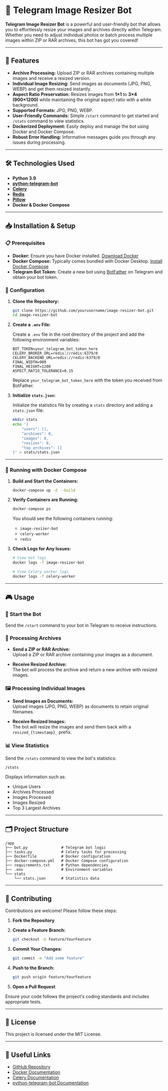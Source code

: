 # 📸 Telegram Image Resizer Bot

**Telegram Image Resizer Bot** is a powerful and user-friendly bot that allows you to effortlessly resize your images and archives directly within Telegram. Whether you need to adjust individual photos or batch process multiple images within ZIP or RAR archives, this bot has got you covered!

---

## 🚀 Features

- **Archive Processing:** Upload ZIP or RAR archives containing multiple images and receive a resized version.
- **Individual Image Resizing:** Send images as documents (JPG, PNG, WEBP) and get them resized instantly.
- **Aspect Ratio Preservation:** Resizes images from **1×1** to **3×4 (900×1200)** while maintaining the original aspect ratio with a white background.
- **Supported Formats:** JPG, PNG, WEBP.
- **User-Friendly Commands:** Simple `/start` command to get started and `/stats` command to view statistics.
- **Dockerized Deployment:** Easily deploy and manage the bot using Docker and Docker Compose.
- **Robust Error Handling:** Informative messages guide you through any issues during processing.

---

## 🛠️ Technologies Used

- **Python 3.9**
- **[python-telegram-bot](https://github.com/python-telegram-bot/python-telegram-bot)**
- **[Celery](https://docs.celeryproject.org/)**
- **[Redis](https://redis.io/)**
- **[Pillow](https://python-pillow.org/)**
- **Docker & Docker Compose**

---

## 📥 Installation & Setup

### 📋 Prerequisites

- **Docker:** Ensure you have Docker installed. [Download Docker](https://www.docker.com/get-started)
- **Docker Compose:** Typically comes bundled with Docker Desktop. [Install Docker Compose](https://docs.docker.com/compose/install/)
- **Telegram Bot Token:** Create a new bot using [BotFather](https://t.me/BotFather) on Telegram and obtain your bot token.

### 🔧 Configuration

1. **Clone the Repository:**

   ```bash
   git clone https://github.com/yourusername/image-resizer-bot.git
   cd image-resizer-bot
   ```

2. **Create a `.env` File:**

   Create a `.env` file in the root directory of the project and add the following environment variables:

   ```env
   BOT_TOKEN=your_telegram_bot_token_here
   CELERY_BROKER_URL=redis://redis:6379/0
   CELERY_BACKEND_URL=redis://redis:6379/0
   FINAL_WIDTH=900
   FINAL_HEIGHT=1200
   ASPECT_RATIO_TOLERANCE=0.15
   ```

   Replace `your_telegram_bot_token_here` with the token you received from BotFather.

3. **Initialize `stats.json`:**

   Initialize the statistics file by creating a `stats` directory and adding a `stats.json` file:

   ```bash
   mkdir stats
   echo '{
       "users": [],
       "archives": 0,
       "images": 0,
       "resizes": 0,
       "top_archives": []
   }' > stats/stats.json
   ```

---

### 🐳 Running with Docker Compose

1. **Build and Start the Containers:**

   ```bash
   docker-compose up -d --build
   ```

2. **Verify Containers are Running:**

   ```bash
   docker-compose ps
   ```

   You should see the following containers running:

   - `image-resizer-bot`
   - `celery-worker`
   - `redis`

3. **Check Logs for Any Issues:**

   ```bash
   # View bot logs
   docker logs -f image-resizer-bot

   # View Celery worker logs
   docker logs -f celery-worker
   ```

---

## 🎮 Usage

### 🔰 Start the Bot

Send the `/start` command to your bot in Telegram to receive instructions.

### 📁 Processing Archives

- **Send a ZIP or RAR Archive:**  
  Upload a ZIP or RAR archive containing your images as a document.

- **Receive Resized Archive:**  
  The bot will process the archive and return a new archive with resized images.

### 🖼️ Processing Individual Images

- **Send Images as Documents:**  
  Upload images (JPG, PNG, WEBP) as documents to retain original filenames.

- **Receive Resized Images:**  
  The bot will resize the images and send them back with a `resized_{timestamp}_` prefix.

### 📊 View Statistics

Send the `/stats` command to view the bot's statistics:

```plaintext
/stats
```

Displays information such as:

- Unique Users
- Archives Processed
- Images Processed
- Images Resized
- Top 3 Largest Archives

---

## 🗂️ Project Structure

```plaintext
/app
├── bot.py               # Telegram bot logic
├── tasks.py             # Celery tasks for processing
├── Dockerfile           # Docker configuration
├── docker-compose.yml   # Docker Compose configuration
├── requirements.txt     # Python dependencies
├── .env                 # Environment variables
└── stats
    └── stats.json       # Statistics data
```

---

## 🤝 Contributing

Contributions are welcome! Please follow these steps:

1. **Fork the Repository**
2. **Create a Feature Branch:**

   ```bash
   git checkout -b feature/YourFeature
   ```

3. **Commit Your Changes:**

   ```bash
   git commit -m "Add some feature"
   ```

4. **Push to the Branch:**

   ```bash
   git push origin feature/YourFeature
   ```

5. **Open a Pull Request**

Ensure your code follows the project's coding standards and includes appropriate tests.

---

## 📜 License

This project is licensed under the MIT License.

---

## 🔗 Useful Links

- [GitHub Repository](https://github.com/yourusername/image-resizer-bot)
- [Docker Documentation](https://docs.docker.com/)
- [Celery Documentation](https://docs.celeryproject.org/)
- [python-telegram-bot Documentation](https://python-telegram-bot.readthedocs.io/)
